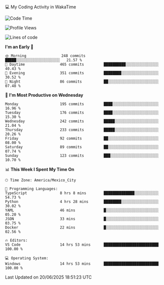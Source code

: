 💻 My Coding Activity in WakaTime
<!--START_SECTION:waka-->
![Code Time](http://img.shields.io/badge/Code%20Time-511%20hrs%2020%20mins-blue)

![Profile Views](http://img.shields.io/badge/Profile%20Views-0-blue)

![Lines of code](https://img.shields.io/badge/From%20Hello%20World%20I%27ve%20Written-2.2%20million%20lines%20of%20code-blue)

**I'm an Early 🐤** 

```text
🌞 Morning                248 commits         █████░░░░░░░░░░░░░░░░░░░░   21.57 % 
🌆 Daytime                465 commits         ██████████░░░░░░░░░░░░░░░   40.43 % 
🌃 Evening                351 commits         ████████░░░░░░░░░░░░░░░░░   30.52 % 
🌙 Night                  86 commits          ██░░░░░░░░░░░░░░░░░░░░░░░   07.48 % 
```
📅 **I'm Most Productive on Wednesday** 

```text
Monday                   195 commits         ████░░░░░░░░░░░░░░░░░░░░░   16.96 % 
Tuesday                  176 commits         ████░░░░░░░░░░░░░░░░░░░░░   15.30 % 
Wednesday                242 commits         █████░░░░░░░░░░░░░░░░░░░░   21.04 % 
Thursday                 233 commits         █████░░░░░░░░░░░░░░░░░░░░   20.26 % 
Friday                   92 commits          ██░░░░░░░░░░░░░░░░░░░░░░░   08.00 % 
Saturday                 89 commits          ██░░░░░░░░░░░░░░░░░░░░░░░   07.74 % 
Sunday                   123 commits         ███░░░░░░░░░░░░░░░░░░░░░░   10.70 % 
```


📊 **This Week I Spent My Time On** 

```text
🕑︎ Time Zone: America/Mexico_City

💬 Programming Languages: 
TypeScript               8 hrs 8 mins        ██████████████░░░░░░░░░░░   54.73 % 
Python                   4 hrs 28 mins       ████████░░░░░░░░░░░░░░░░░   30.02 % 
YAML                     46 mins             █░░░░░░░░░░░░░░░░░░░░░░░░   05.20 % 
JSON                     33 mins             █░░░░░░░░░░░░░░░░░░░░░░░░   03.75 % 
Docker                   22 mins             █░░░░░░░░░░░░░░░░░░░░░░░░   02.56 % 

🔥 Editors: 
VS Code                  14 hrs 53 mins      █████████████████████████   100.00 % 

💻 Operating System: 
Windows                  14 hrs 53 mins      █████████████████████████   100.00 % 
```


 Last Updated on 20/06/2025 18:51:23 UTC
<!--END_SECTION:waka-->
